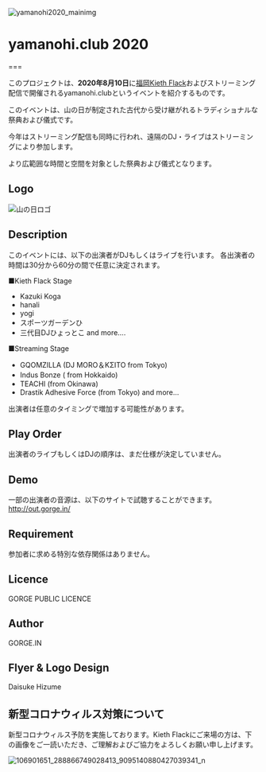 ![yamanohi2020_mainimg](https://user-images.githubusercontent.com/41063021/87947460-52449c00-cade-11ea-8de4-55229f19cef2.png)

# yamanohi.club 2020
===

このプロジェクトは、**2020年8月10日**に[福岡Kieth Flack](https://kiethflack.net/)およびストリーミング配信で開催されるyamanohi.clubというイベントを紹介するものです。

このイベントは、山の日が制定された古代から受け継がれるトラディショナルな祭典および儀式です。

今年はストリーミング配信も同時に行われ、遠隔のDJ・ライブはストリーミングにより参加します。

より広範囲な時間と空間を対象とした祭典および儀式となります。

## Logo
![山の日ロゴ](https://user-images.githubusercontent.com/10110956/87446555-6565f080-c634-11ea-9f32-50979be92368.png)


## Description

このイベントには、以下の出演者がDJもしくはライブを行います。
各出演者の時間は30分から60分の間で任意に決定されます。

■Kieth Flack Stage
- Kazuki Koga
- hanali
- yogi
- スポーツガーデンひ
- 三代目DJひょっとこ
and more….

■Streaming Stage
- GQOMZILLA (DJ MORO＆KΣITO  from Tokyo)
- Indus Bonze ( from Hokkaido)　
- TEACHI (from Okinawa)
- Drastik Adhesive Force (from Tokyo)
and more...


出演者は任意のタイミングで増加する可能性があります。


## Play Order
出演者のライブもしくはDJの順序は、まだ仕様が決定していません。


## Demo

一部の出演者の音源は、以下のサイトで試聴することができます。
http://out.gorge.in/

## Requirement

参加者に求める特別な依存関係はありません。



## Licence

GORGE PUBLIC LICENCE

## Author

GORGE.IN

## Flyer & Logo Design
Daisuke Hizume

## 新型コロナウィルス対策について
新型コロナウィルス予防を実施しております。Kieth Flackにご来場の方は、下の画像をご一読いただき、ご理解およびご協力をよろしくお願い申し上げます。

![106901651_288866749028413_9095140880427039341_n](https://user-images.githubusercontent.com/10110956/86925222-88dbf780-c16b-11ea-9560-4fbde12b5c67.jpg)



